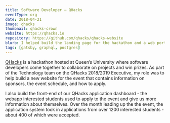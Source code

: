 ```yaml
---
title: Software Developer – QHacks
eventType: org
date: 2018-04-21
image: qhacks
thumbnail: qhacks-crown
website: https://qhacks.io
repository: https://github.com/qhacks/qhacks-website
blurb: I helped build the landing page for the hackathon and a web portal which over 1800 students used to apply. The websites were built with React and used GraphQL to retrieve data for the user interface.
tags: [gatsby, graphql, postgres]
---
```


[QHacks](https://qhacks.io) is a hackathon hosted at Queen’s University where software developers come together to collaborate on projects and win prizes. As part of the Technology team on the QHacks 2018/2019 Executive, my role was to help build a new website for the event that contains information on sponsors, the event schedule, and how to apply.

I also build the front-end of our QHacks application dashboard - the webapp interested students used to apply to the event and give us more information about themselves. Over the month leading up the the event, the application system took in applications from over 1200 interested students - about 400 of which were accepted.
